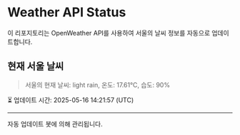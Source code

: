
# Weather API Status

이 리포지토리는 OpenWeather API를 사용하여 서울의 날씨 정보를 자동으로 업데이트합니다.

## 현재 서울 날씨
> 서울의 현재 날씨: light rain, 온도: 17.61°C, 습도: 90%

⏳ 업데이트 시간: 2025-05-16 14:21:57 (UTC)

---
자동 업데이트 봇에 의해 관리됩니다.
